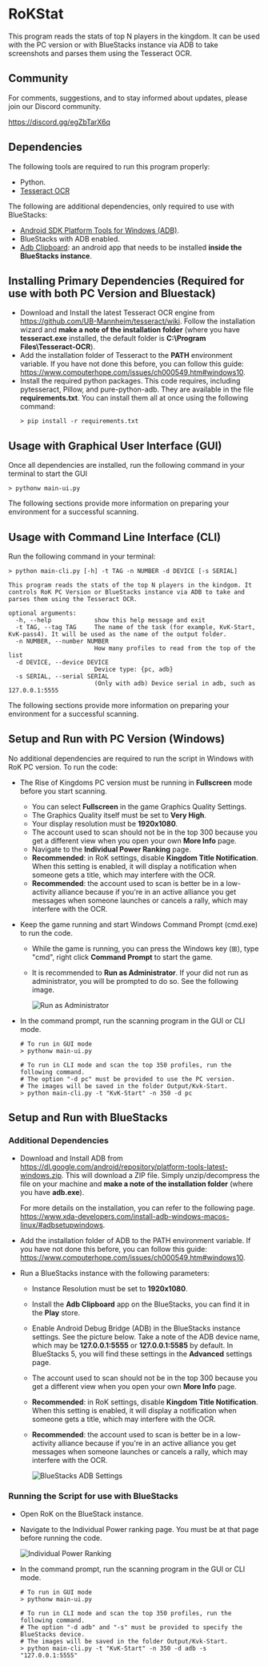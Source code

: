 # RoKStat
This program reads the stats of top N players in the kingdom. It can be used with the PC version or with BlueStacks instance via ADB to take screenshots and parses them using the Tesseract OCR.

## Community
For comments, suggestions, and to stay informed about updates, please join our Discord community.

https://discord.gg/egZbTarX6q

## Dependencies

The following tools are required to run this program properly:

- Python.
- [Tesseract OCR](https://github.com/UB-Mannheim/tesseract/wiki)

The following are additional dependencies, only required to use with BlueStacks:
- [Android SDK Platform Tools for Windows (ADB)](https://www.xda-developers.com/install-adb-windows-macos-linux/#adbsetupwindows).
- BlueStacks with ADB enabled.
- [Adb Clipboard](https://play.google.com/store/apps/details?id=ch.pete.adbclipboard): an android app that needs to be installed **inside the BlueStacks instance**.

## Installing Primary Dependencies (Required for use with both PC Version and Bluestack)
- Download and Install the latest Tesseract OCR engine from https://github.com/UB-Mannheim/tesseract/wiki. Follow the installation wizard and **make a note of the installation folder** (where you have **tesseract.exe** installed, the default folder is **C:\Program Files\Tesseract-OCR**).
- Add the installation folder of Tesseract to the **PATH** environment variable. If you have not done this before, you can follow this guide: https://www.computerhope.com/issues/ch000549.htm#windows10.
- Install the required python packages. This code requires, including pytesseract, Pillow, and pure-python-adb. They are available in the file **requirements.txt**. You can install them all at once using the following command:
  ```
  > pip install -r requirements.txt
  ```

## Usage with Graphical User Interface (GUI)

Once all dependencies are installed, run the following command in your terminal to start the GUI
```
> pythonw main-ui.py
```
The following sections provide more information on preparing your environment for a successful scanning.

## Usage with Command Line Interface (CLI)

Run the following command in your terminal:
```
> python main-cli.py [-h] -t TAG -n NUMBER -d DEVICE [-s SERIAL]

This program reads the stats of the top N players in the kindgom. It controls RoK PC Version or BlueStacks instance via ADB to take and parses them using the Tesseract OCR.

optional arguments:
  -h, --help            show this help message and exit
  -t TAG, --tag TAG     The name of the task (for example, KvK-Start, KvK-pass4). It will be used as the name of the output folder.
  -n NUMBER, --number NUMBER
                        How many profiles to read from the top of the list
  -d DEVICE, --device DEVICE
                        Device type: {pc, adb}
  -s SERIAL, --serial SERIAL
                        (Only with adb) Device serial in adb, such as 127.0.0.1:5555
```
The following sections provide more information on preparing your environment for a successful scanning.

## Setup and Run with PC Version (Windows)

No additional dependencies are required to run the script in Windows with RoK PC version. To run the code:
- The Rise of Kingdoms PC version must be running in **Fullscreen** mode before you start scanning.
  - You can select **Fullscreen** in the game Graphics Quality Settings.
  - The Graphics Quality itself must be set to **Very High**.
  - Your display resolution must be **1920x1080**.
  - The account used to scan should not be in the top 300 because you get a different view when you open your own **More Info** page.
  - Navigate to the **Individual Power Ranking** page.
  - **Recommended**: in RoK settings, disable **Kingdom Title Notification**. When this setting is enabled, it will display a notification when someone gets a title, which may interfere with the OCR.
  - **Recommended**: the account used to scan is better be in a low-activity alliance because if you're in an active alliance you get messages when someone launches or cancels a rally, which may interfere with the OCR.
- Keep the game running and start Windows Command Prompt (cmd.exe) to run the code.
  - While the game is running, you can press the Windows key (&#8862;), type "cmd", right click **Command Prompt** to start the game.
  - It is recommended to **Run as Administrator**. If your did not run as administrator, you will be prompted to do so. See the following image.

    ![Run as Administrator](doc-images/cmd-admin.png?raw=true "")


- In the command prompt, run the scanning program in the GUI or CLI mode.
  ```
  # To run in GUI mode
  > pythonw main-ui.py
  ```
  ```
  # To run in CLI mode and scan the top 350 profiles, run the following command. 
  # The option "-d pc" must be provided to use the PC version.
  # The images will be saved in the folder Output/Kvk-Start.
  > python main-cli.py -t "KvK-Start" -n 350 -d pc
  ```
  


## Setup and Run with BlueStacks

### Additional Dependencies

- Download and Install ADB from https://dl.google.com/android/repository/platform-tools-latest-windows.zip. This will download a ZIP file. Simply unzip/decompress the file on your machine and **make a note of the installation folder** (where you have **adb.exe**). 

  For more details on the installation, you can refer to the following page. https://www.xda-developers.com/install-adb-windows-macos-linux/#adbsetupwindows.
- Add the installation folder of ADB to the PATH environment variable. If you have not done this before, you can follow this guide: https://www.computerhope.com/issues/ch000549.htm#windows10.
- Run a BlueStacks instance with the following parameters:
  - Instance Resolution must be set to **1920x1080**.
  - Install the **Adb Clipboard** app on the BlueStacks, you can find it in the **Play** store.
  - Enable Android Debug Bridge (ADB) in the BlueStacks instance settings. See the picture below. Take a note of the ADB device name, which may be **127.0.0.1:5555** or **127.0.0.1:5585** by default. In BlueStacks 5, you will find these settings in the **Advanced** settings page.
  - The account used to scan should not be in the top 300 because you get a different view when you open your own **More Info** page.
  - **Recommended**: in RoK settings, disable **Kingdom Title Notification**. When this setting is enabled, it will display a notification when someone gets a title, which may interfere with the OCR.
  - **Recommended**: the account used to scan is better be in a low-activity alliance because if you're in an active alliance you get messages when someone launches or cancels a rally, which may interfere with the OCR.

    ![BlueStacks ADB Settings](doc-images/bssettings.png?raw=true "Title")

### Running the Script for use with BlueStacks

- Open RoK on the BlueStack instance.
- Navigate to the Individual Power ranking page. You must be at that page before running the code.

  ![Individual Power Ranking](doc-images/powerrank.png?raw=true "Title")

- In the command prompt, run the scanning program in the GUI or CLI mode.
  ```
  # To run in GUI mode
  > pythonw main-ui.py
  ```
  ```
  # To run in CLI mode and scan the top 350 profiles, run the following command. 
  # The option "-d adb" and "-s" must be provided to specify the BlueStacks device. 
  # The images will be saved in the folder Output/Kvk-Start.
  > python main-cli.py -t "KvK-Start" -n 350 -d adb -s "127.0.0.1:5555"
  ```

